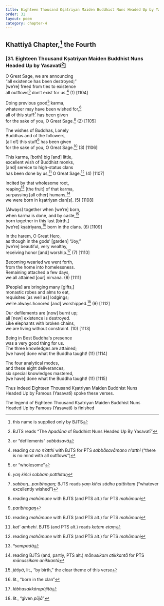 ```yaml
---
title: Eighteen Thousand Kṣatriyan Maiden Buddhist Nuns Headed Up by Yasavatī
order: 31
layout: poem
category: chapter-4
---
```


## Khattiyā Chapter,[^1] the Fourth

### \[31. Eighteen Thousand Kṣatriyan Maiden Buddhist Nuns Headed Up by Yasavatī[^2]\]

O Great Sage, we are announcing  
“all existence has been destroyed;”  
\[we’re\] freed from ties to existence  
all outflows[^3] don’t exist for us.[^4] (1) \[1104\]

Doing previous good[^5] karma,  
whatever may have been wished for,[^6]  
all of this stuff[^7] has been given  
for the sake of you, O Great Sage.[^8] (2) \[1105\]

The wishes of Buddhas, Lonely  
Buddhas and of the followers,  
\[all of\] this stuff[^9] has been given  
for the sake of you, O Great Sage.[^10] (3) \[1106\]

This karma, \[both\] big \[and\] little,  
excellent wish of Buddhist monks,  
\[and\] service to high-status clans  
has been done by us,[^11] O Great Sage.[^12] (4) \[1107\]

Incited by that wholesome root,  
reaping[^13] \[the fruit\] of that karma,  
surpassing \[all other\] humans,[^14]  
we were born in kṣatriyan clan\[s\]. (5) \[1108\]

\[Always\] together when \[we’re\] born,  
when karma is done, and by caste,[^15]  
born together in this last \[birth,\]  
\[we’re\] kṣatriyans,[^16] born in the clans. (6) \[1109\]

In the harem, O Great Hero,  
as though in the gods’ \[garden\] “Joy,”  
\[we’re\] beautiful, very wealthy,  
receiving honor \[and\] worship.[^17] (7) \[1110\]

Becoming wearied we went forth,  
from the home into homelessness.  
Remaining attached a few days,  
we all attained \[our\] nirvana. (8) \[1111\]

\[People\] are bringing many \[gifts,\]  
monastic robes and alms to eat,  
requisites \[as well as\] lodgings;  
we’re always honored \[and\] worshipped.[^18] (9) \[1112\]

Our defilements are \[now\] burnt up;  
all \[new\] existence is destroyed.  
Like elephants with broken chains,  
we are living without constraint. (10) \[1113\]

Being in Best Buddha's presence  
was a very good thing for us.  
The three knowledges are attained;  
\[we have\] done what the Buddha taught! (11) \[1114\]

The four analytical modes,  
and these eight deliverances,  
six special knowledges mastered,  
\[we have\] done what the Buddha taught! (11) \[1115\]

Thus indeed Eighteen Thousand Kṣatriyan Maiden Buddhist Nuns  
Headed Up by Famous (Yasavatī) spoke these verses.

The legend of Eighteen Thousand Kṣatriyan Maiden Buddhist Nuns  
Headed Up by Famous (Yasavatī) is finished

[^1]: this name is supplied only by BJTS

[^2]: BJTS reads “The *Apadāna* of Buddhist Nuns Headed Up By Yasavatī”

[^3]: or “defilements” *sabbāsavā*

[^4]: reading *ca no n’atthi* with BJTS for PTS *sabbāsavāmano n’atthi* (“there is no mind with all outflows”)

[^5]: or “wholesome”

[^6]: *yaŋ kiñci sabbam patthitaŋ*

[^7]: *sabbaŋ…paribhogaŋ;* BJTS reads *yaṃ kiñci sādhu patthitaṃ* (“whatever excellently wished”)

[^8]: reading *mahāmune* with BJTS (and PTS alt.) for PTS *mahāmuni*

[^9]: *paribhogaŋ*

[^10]: reading *mahāmune* with BJTS (and PTS alt.) for PTS *mahāmuni*

[^11]: *kat’ amhehi*. BJTS (and PTS alt.) reads *katam etaṃ*

[^12]: reading *mahāmune* with BJTS (and PTS alt.) for PTS *mahāmuni*

[^13]: *°sampadā*

[^14]: reading BJTS (and, partly, PTS alt.) *mānusikam atikkantā* for PTS *mānussikam anikkantā*

[^15]: *jātiyā*, lit., “by birth,” the clear theme of this verse

[^16]: lit., “born in the clan”

[^17]: *lābhasakkārapūjitā*

[^18]: lit., “given *pūjā*”
